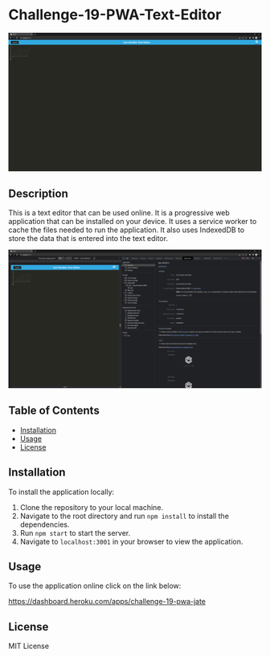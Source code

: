 # Challenge-19-PWA-Text-Editor

![Alt text](image.png)

## Description
This is a text editor that can be used online. It is a progressive web application that can be installed on your device. It uses a service worker to cache the files needed to run the application. It also uses IndexedDB to store the data that is entered into the text editor.

![Alt text](image-1.png)

## Table of Contents
* [Installation](#installation)
* [Usage](#usage)
* [License](#license)

## Installation
To install the application locally:

1. Clone the repository to your local machine.
2. Navigate to the root directory and run `npm install` to install the dependencies.
3. Run `npm start` to start the server.
4. Navigate to `localhost:3001` in your browser to view the application.

## Usage
To use the application online click on the link below: 

https://dashboard.heroku.com/apps/challenge-19-pwa-jate

## License
MIT License